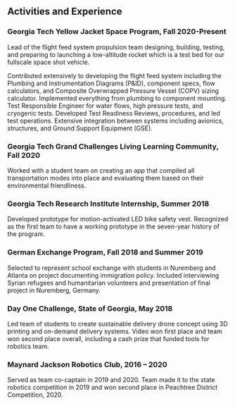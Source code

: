 ## Activities and Experience	

### Georgia Tech Yellow Jacket Space Program, Fall 2020-Present
Lead of the flight feed system propulsion team designing, building, testing, and preparing to launching a low-altitude rocket which is a test bed for our fullscale space shot vehicle.

Contributed extensively to developing the flight feed system including the Plumbing and Instrumentation Diagrams (P&ID), component specs, flow calculators, and Composite Overwrapped Pressure Vessel (COPV) sizing calculator. Implemented everything from plumbing to component mounting. Test Responsible Engineer for water flows, high pressure tests, and cryogenic tests. Developed Test Readiness Reviews, procedures, and led test operations. Extensive integration between systems including avionics, structures, and Ground Support Equipment&nbsp;(GSE).

### Georgia Tech Grand Challenges Living Learning Community, Fall 2020
Worked with a student team on creating an app that compiled all transportation modes into place and evaluating them based on their environmental friendliness.

### Georgia Tech Research Institute Internship, Summer 2018
Developed prototype for motion-activated LED bike safety vest. Recognized as the first team to have a working prototype in the seven-year history of the program.

### German Exchange Program, Fall 2018 and Summer 2019
Selected to represent school exchange with students in Nuremberg and Atlanta on project documenting immigration policy. Included interviewing Syrian refugees and humanitarian volunteers and presentation of final project in Nuremberg, Germany.

### Day One Challenge, State of Georgia, May 2018
Led team of students to create sustainable delivery drone concept using 3D printing and on-demand delivery systems. Video won first place and team won second place overall, including a cash prize that funded tools for robotics team.

### Maynard Jackson Robotics Club, 2016 – 2020
Served as team co-captain in 2019 and 2020. Team made it to the state robotics&nbsp;competition in 2019 and won second place in Peachtree District Competition, 2020.